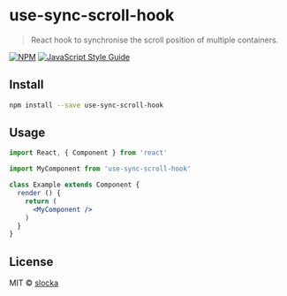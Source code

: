 # use-sync-scroll-hook

> React hook to synchronise the scroll position of multiple containers.

[![NPM](https://img.shields.io/npm/v/use-sync-scroll-hook.svg)](https://www.npmjs.com/package/use-sync-scroll-hook) [![JavaScript Style Guide](https://img.shields.io/badge/code_style-standard-brightgreen.svg)](https://standardjs.com)

## Install

```bash
npm install --save use-sync-scroll-hook
```

## Usage

```jsx
import React, { Component } from 'react'

import MyComponent from 'use-sync-scroll-hook'

class Example extends Component {
  render () {
    return (
      <MyComponent />
    )
  }
}
```

## License

MIT © [slocka](https://github.com/slocka)
